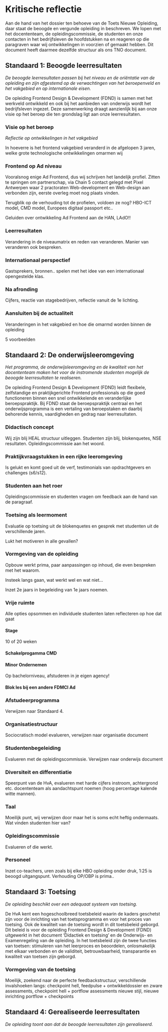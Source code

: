 # Kritische reflectie

Aan de hand van het dossier ten behoeve van de Toets Nieuwe Opleiding, daar staat de beoogde en vergunde opleiding in beschreven. We lopen met het docententeam, de opleidingscommissie, de studenten en onze contacten in het bedrijfsleven de hoofdstukken na en reageren op die paragraven waar wij ontwikkelingen in voorzien of gemaakt hebben. Dit document heeft daarmee dezelfde structuur als ons TNO document.

## Standaard 1: Beoogde leer­resultaten

_De beoogde leerresultaten passen bij het niveau en de oriëntatie van de opleiding en zijn afgestemd op de verwachtingen van het beroepenveld en het vakgebied en op internationale eisen._

De opleiding Frontend Design & Development (FDND) is samen met het werkveld ontwikkeld en ook bij het aanbieden van onderwijs wordt het bedrijfsleven ingezet. Deze samenwerking draagt aanzienlijk bij aan onze visie op het beroep die ten grondslag ligt aan onze leerresultaten.

### Visie op het beroep
*Reflectie op ontwikkelingen in het vakgebied*

In hoeverre is het frontend vakgebied veranderd in de afgelopen 3 jaren, welke grote technologische ontwikkelingen omarmen wij

### Frontend op Ad niveau

Vooralsnog enige Ad Frontend, dus wij schrijven het landelijk profiel. Zitten te springen om partnerschap, via Chain 5 contact gelegd met Pixel Antwerpen waar 2 practoraten Web-development en Web-design aan verbonden zijn, eerste overleg moet nog plaats vinden.

Terugblik op de verhouding tot de profielen, voldoen ze nog? HBO-ICT model, CMD model, Europees digitaal passport etc..

Geluiden over ontwikkeling Ad Frontend aan de HAN, LAdO!!

### Leerresultaten

Verandering in de niveaumatrix en reden van veranderen. Manier van veranderen ook bespreken.

### Internationaal perspectief

Gastsprekers, bronnen.. spelen met het idee van een internationaal opengestelde klas.

### Na afronding

Cijfers, reactie van stagebedrijven, reflectie vanuit de 1e lichting.

### Aansluiten bij de actualiteit

Veranderingen in het vakgebied en hoe die omarmd worden binnen de opleiding

5 voorbeelden

## Standaard 2: De onderwijs­leeromgeving

_Het programma, de onderwijsleeromgeving en de kwaliteit van het docententeam maken het voor de instromende studenten mogelijk de beoogde leerresultaten te realiseren._

De opleiding Frontend Design & Development (FDND) leidt flexibele, zelfstandige en praktijkgerichte Frontend professionals op die goed functioneren binnen een snel ontwikkelende en veranderlijke beroepspraktijk. Bij FDND staat de beroepspraktijk centraal en het onderwijsprogramma is een vertaling van beroepstaken en daarbij behorende kennis, vaardigheden en gedrag naar leerresultaten.

### Didactisch concept

Wij zijn blij HEAL structuur uitleggen. Studenten zijn blij, blokenquetes, NSE resultaten. Opleidingscommissie aan het woord.

### Praktijkvraagstukken in een rijke leeromgeving

Is gelukt en komt goed uit de verf, testimonials van opdrachtgevers en challenges (s6/s12).

### Studenten aan het roer

Opleidingscommissie en studenten vragen om feedback aan de hand van de paragraaf.

### Toetsing als leermoment

Evaluatie op toetsing uit de blokenquetes en gesprek met studenten uit de verschillende jaren.

Lukt het motiveren in alle gevallen?

### Vormgeving van de opleiding

Opbouw werkt prima, paar aanpassingen op inhoud, die even bespreken met het waarom.

Insteek langs gaan, wat werkt wel en wat niet…

Inzet 2e jaars in begeleiding van 1e jaars noemen.

### Vrije ruimte

Alle opties opsommen en individuele studenten laten reflecteren op hoe dat gaat

#### Stage
10 of 20 weken

#### Schakelprogamma CMD

#### Minor Ondernemen
Op bachelorniveau, afstuderen in je eigen agency!

#### Blok les bij een andere FDMCI Ad

### Afstudeerprogramma

Verwijzen naar Standaard 4.

### Organisatiestructuur

Sociocratisch model evalueren, verwijzen naar organisatie document

### Studentenbegeleiding

Evalueren met de opleidingscommissie. Verwijzen naar onderwijs document

### Diversiteit en differentiatie

Speerpunt van de HvA, evalueren met harde cijfers instroom, achtergrond etc. docententeam als aandachtspunt noemen (hoog percentage kalende witte mannen).

### Taal

Moeilijk punt, wij verwijzen door maar het is soms echt heftig ondermaats. Wat vinden studenten hier van?

### Opleidingscommissie

Evalueren of die werkt.

### Personeel

Inzet co-teachers, uren zoals bij elke HBO opleiding onder druk, 1:25 is beoogd uitgangspunt. Verhouding OP/OBP is prima..

## Standaard 3: Toetsing

_‌De opleiding beschikt over een adequaat systeem van toetsing._

De HvA kent een hogeschoolbreed toetsbeleid waarin de kaders geschetst zijn voor de inrichting van het toetsprogramma en voor het proces van toetsing. Ook de kwaliteit van de toetsing wordt in dit toetsbeleid geborgd. Dit beleid is voor de opleiding Frontend Design & Development (FDND) uitgewerkt in het document ‘Didactiek en toetsing’ en de Onderwijs- en Examenregeling van de opleiding. In het toetsbeleid zijn de twee functies van toetsen: stimuleren van het leerproces en beoordelen, onlosmakelijk met elkaar verbonden en de validiteit, betrouwbaarheid, transparantie en kwaliteit van toetsen zijn geborgd.

### Vormgeving van de toetsing

Moeilijk, zoekend naar de perfecte feedbackstructuur, verschillende invalshoeken langs: checkpoint hell, feedpulse + ontwikkeldossier en zware assessments, checkpoint hell + portflow assessments nieuwe stijl, nieuwe inrichting portflow + checkpoints


## Standaard 4: Gerealiseerde leerresultaten

_De opleiding toont aan dat de beoogde leerresultaten zijn gerealiseerd._
